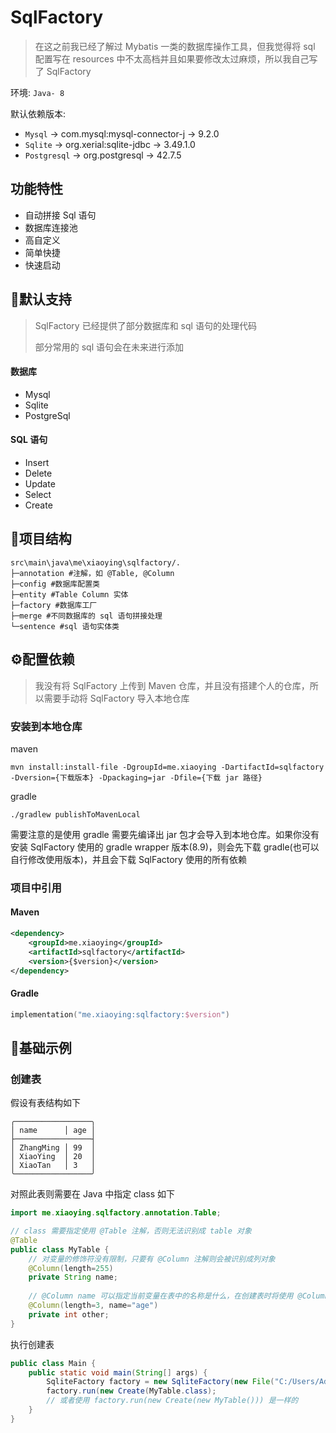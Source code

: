 # SqlFactory

> 在这之前我已经了解过 Mybatis 一类的数据库操作工具，但我觉得将 sql 配置写在 resources 中不太高档并且如果要修改太过麻烦，所以我自己写了 SqlFactory

环境: `Java- 8`

默认依赖版本:

- `Mysql` -> com.mysql:mysql-connector-j -> 9.2.0
- `Sqlite` -> org.xerial:sqlite-jdbc -> 3.49.1.0
- `Postgresql` -> org.postgresql -> 42.7.5



## 功能特性

- 自动拼接 Sql 语句
- 数据库连接池
- 高自定义
- 简单快捷
- 快速启动



## 🤚默认支持

> SqlFactory 已经提供了部分数据库和 sql 语句的处理代码
>
> 部分常用的 sql 语句会在未来进行添加

#### 数据库

- Mysql
- Sqlite
- PostgreSql

#### SQL 语句

- Insert
- Delete
- Update
- Select
- Create



## 🌳项目结构

```
src\main\java\me\xiaoying\sqlfactory/.
├─annotation #注解，如 @Table, @Column
├─config #数据库配置类
├─entity #Table Column 实体
├─factory #数据库工厂
├─merge #不同数据库的 sql 语句拼接处理
└─sentence #sql 语句实体类
```



## ⚙️配置依赖

> 我没有将 SqlFactory 上传到 Maven 仓库，并且没有搭建个人的仓库，所以需要手动将 SqlFactory 导入本地仓库

### 安装到本地仓库

maven

```
mvn install:install-file -DgroupId=me.xiaoying -DartifactId=sqlfactory -Dversion={下载版本} -Dpackaging=jar -Dfile={下载 jar 路径}
```
gradle

```
./gradlew publishToMavenLocal
```

需要注意的是使用 gradle 需要先编译出 jar 包才会导入到本地仓库。如果你没有安装 SqlFactory 使用的 gradle wrapper 版本(8.9)，则会先下载 gradle(也可以自行修改使用版本)，并且会下载 SqlFactory 使用的所有依赖

### 项目中引用

#### Maven

```xml
<dependency>
    <groupId>me.xiaoying</groupId>
    <artifactId>sqlfactory</artifactId>
    <version>{$version}</version>
</dependency>
```

#### Gradle

```kotlin
implementation("me.xiaoying:sqlfactory:$version")
```



## 🧭基础示例

### 创建表

假设有表结构如下

```
╭─────────────────╮
│ name      │ age │
├─────────────────┤
│ ZhangMing │ 99  │
│ XiaoYing  │ 20  │
│ XiaoTan   │ 3   │
╰─────────────────╯
```

对照此表则需要在 Java 中指定 class 如下

```java
import me.xiaoying.sqlfactory.annotation.Table;

// class 需要指定使用 @Table 注解，否则无法识别成 table 对象
@Table
public class MyTable {
    // 对变量的修饰符没有限制，只要有 @Column 注解则会被识别成列对象
    @Column(length=255)
    private String name;
    
    // @Column name 可以指定当前变量在表中的名称是什么，在创建表时将使用 @Column 指定的名称设置列名称
    @Column(length=3, name="age")
    private int other;
}
```

执行创建表

```java
public class Main {
    public static void main(String[] args) {
        SqliteFactory factory = new SqliteFactory(new File("C:/Users/Administrator/Desktop/test.db"));
        factory.run(new Create(MyTable.class);
        // 或者使用 factory.run(new Create(new MyTable())) 是一样的
    }
}
```

